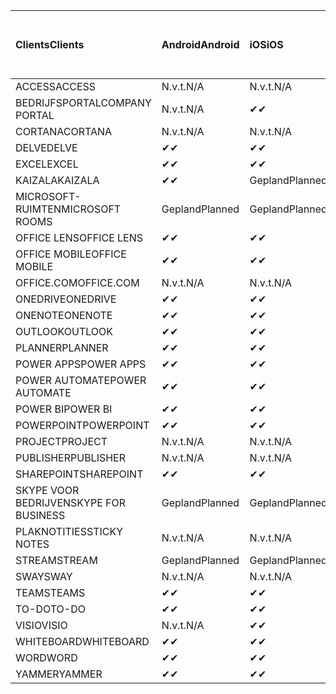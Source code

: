 <!-- This file is generated automatically. Changes made to this file will be overwritten.-->
|<span data-ttu-id="060ce-101">Clients</span><span class="sxs-lookup"><span data-stu-id="060ce-101">Clients</span></span>|<span data-ttu-id="060ce-102">Android</span><span class="sxs-lookup"><span data-stu-id="060ce-102">Android</span></span>|<span data-ttu-id="060ce-103">iOS</span><span class="sxs-lookup"><span data-stu-id="060ce-103">iOS</span></span>|<span data-ttu-id="060ce-104">Mac</span><span class="sxs-lookup"><span data-stu-id="060ce-104">Mac</span></span>|<span data-ttu-id="060ce-105">Windows 10</span><span class="sxs-lookup"><span data-stu-id="060ce-105">Windows 10</span></span><br><span data-ttu-id="060ce-106">Bureaublad</span><span class="sxs-lookup"><span data-stu-id="060ce-106">Desktop</span></span>|<span data-ttu-id="060ce-107">Windows 10</span><span class="sxs-lookup"><span data-stu-id="060ce-107">Windows 10</span></span><br><span data-ttu-id="060ce-108">Moderne apps</span><span class="sxs-lookup"><span data-stu-id="060ce-108">Modern Apps</span></span>|
|:-|:-|:-|:-|:-|:-|
|<span data-ttu-id="060ce-109">ACCESS</span><span class="sxs-lookup"><span data-stu-id="060ce-109">ACCESS</span></span>|<span data-ttu-id="060ce-110">N.v.t.</span><span class="sxs-lookup"><span data-stu-id="060ce-110">N/A</span></span>|<span data-ttu-id="060ce-111">N.v.t.</span><span class="sxs-lookup"><span data-stu-id="060ce-111">N/A</span></span>|<span data-ttu-id="060ce-112">N.v.t.</span><span class="sxs-lookup"><span data-stu-id="060ce-112">N/A</span></span>|<span data-ttu-id="060ce-113">✔</span><span class="sxs-lookup"><span data-stu-id="060ce-113">✔</span></span>|<span data-ttu-id="060ce-114">N.v.t.</span><span class="sxs-lookup"><span data-stu-id="060ce-114">N/A</span></span>|
|<span data-ttu-id="060ce-115">BEDRIJFSPORTAL</span><span class="sxs-lookup"><span data-stu-id="060ce-115">COMPANY PORTAL</span></span>|<span data-ttu-id="060ce-116">N.v.t.</span><span class="sxs-lookup"><span data-stu-id="060ce-116">N/A</span></span>|<span data-ttu-id="060ce-117">✔</span><span class="sxs-lookup"><span data-stu-id="060ce-117">✔</span></span>|<span data-ttu-id="060ce-118">Gepland</span><span class="sxs-lookup"><span data-stu-id="060ce-118">Planned</span></span>|<span data-ttu-id="060ce-119">N.v.t.</span><span class="sxs-lookup"><span data-stu-id="060ce-119">N/A</span></span>|<span data-ttu-id="060ce-120">✔</span><span class="sxs-lookup"><span data-stu-id="060ce-120">✔</span></span>|
|<span data-ttu-id="060ce-121">CORTANA</span><span class="sxs-lookup"><span data-stu-id="060ce-121">CORTANA</span></span>|<span data-ttu-id="060ce-122">N.v.t.</span><span class="sxs-lookup"><span data-stu-id="060ce-122">N/A</span></span>|<span data-ttu-id="060ce-123">N.v.t.</span><span class="sxs-lookup"><span data-stu-id="060ce-123">N/A</span></span>|<span data-ttu-id="060ce-124">N.v.t.</span><span class="sxs-lookup"><span data-stu-id="060ce-124">N/A</span></span>|<span data-ttu-id="060ce-125">N.v.t.</span><span class="sxs-lookup"><span data-stu-id="060ce-125">N/A</span></span>|<span data-ttu-id="060ce-126">✔</span><span class="sxs-lookup"><span data-stu-id="060ce-126">✔</span></span>|
|<span data-ttu-id="060ce-127">DELVE</span><span class="sxs-lookup"><span data-stu-id="060ce-127">DELVE</span></span>|<span data-ttu-id="060ce-128">✔</span><span class="sxs-lookup"><span data-stu-id="060ce-128">✔</span></span>|<span data-ttu-id="060ce-129">✔</span><span class="sxs-lookup"><span data-stu-id="060ce-129">✔</span></span>|<span data-ttu-id="060ce-130">N.v.t.</span><span class="sxs-lookup"><span data-stu-id="060ce-130">N/A</span></span>|<span data-ttu-id="060ce-131">N.v.t.</span><span class="sxs-lookup"><span data-stu-id="060ce-131">N/A</span></span>|<span data-ttu-id="060ce-132">N.v.t.</span><span class="sxs-lookup"><span data-stu-id="060ce-132">N/A</span></span>|
|<span data-ttu-id="060ce-133">EXCEL</span><span class="sxs-lookup"><span data-stu-id="060ce-133">EXCEL</span></span>|<span data-ttu-id="060ce-134">✔</span><span class="sxs-lookup"><span data-stu-id="060ce-134">✔</span></span>|<span data-ttu-id="060ce-135">✔</span><span class="sxs-lookup"><span data-stu-id="060ce-135">✔</span></span>|<span data-ttu-id="060ce-136">✔</span><span class="sxs-lookup"><span data-stu-id="060ce-136">✔</span></span>|<span data-ttu-id="060ce-137">✔</span><span class="sxs-lookup"><span data-stu-id="060ce-137">✔</span></span>|<span data-ttu-id="060ce-138">✔</span><span class="sxs-lookup"><span data-stu-id="060ce-138">✔</span></span>|
|<span data-ttu-id="060ce-139">KAIZALA</span><span class="sxs-lookup"><span data-stu-id="060ce-139">KAIZALA</span></span>|<span data-ttu-id="060ce-140">✔</span><span class="sxs-lookup"><span data-stu-id="060ce-140">✔</span></span>|<span data-ttu-id="060ce-141">Gepland</span><span class="sxs-lookup"><span data-stu-id="060ce-141">Planned</span></span>|<span data-ttu-id="060ce-142">N.v.t.</span><span class="sxs-lookup"><span data-stu-id="060ce-142">N/A</span></span>|<span data-ttu-id="060ce-143">N.v.t.</span><span class="sxs-lookup"><span data-stu-id="060ce-143">N/A</span></span>|<span data-ttu-id="060ce-144">N.v.t.</span><span class="sxs-lookup"><span data-stu-id="060ce-144">N/A</span></span>|
|<span data-ttu-id="060ce-145">MICROSOFT-RUIMTEN</span><span class="sxs-lookup"><span data-stu-id="060ce-145">MICROSOFT ROOMS</span></span>|<span data-ttu-id="060ce-146">Gepland</span><span class="sxs-lookup"><span data-stu-id="060ce-146">Planned</span></span>|<span data-ttu-id="060ce-147">Gepland</span><span class="sxs-lookup"><span data-stu-id="060ce-147">Planned</span></span>|<span data-ttu-id="060ce-148">N.v.t.</span><span class="sxs-lookup"><span data-stu-id="060ce-148">N/A</span></span>|<span data-ttu-id="060ce-149">N.v.t.</span><span class="sxs-lookup"><span data-stu-id="060ce-149">N/A</span></span>|<span data-ttu-id="060ce-150">N.v.t.</span><span class="sxs-lookup"><span data-stu-id="060ce-150">N/A</span></span>|
|<span data-ttu-id="060ce-151">OFFICE LENS</span><span class="sxs-lookup"><span data-stu-id="060ce-151">OFFICE LENS</span></span>|<span data-ttu-id="060ce-152">✔</span><span class="sxs-lookup"><span data-stu-id="060ce-152">✔</span></span>|<span data-ttu-id="060ce-153">✔</span><span class="sxs-lookup"><span data-stu-id="060ce-153">✔</span></span>|<span data-ttu-id="060ce-154">N.v.t.</span><span class="sxs-lookup"><span data-stu-id="060ce-154">N/A</span></span>|<span data-ttu-id="060ce-155">N.v.t.</span><span class="sxs-lookup"><span data-stu-id="060ce-155">N/A</span></span>|<span data-ttu-id="060ce-156">N.v.t.</span><span class="sxs-lookup"><span data-stu-id="060ce-156">N/A</span></span>|
|<span data-ttu-id="060ce-157">OFFICE MOBILE</span><span class="sxs-lookup"><span data-stu-id="060ce-157">OFFICE MOBILE</span></span>|<span data-ttu-id="060ce-158">✔</span><span class="sxs-lookup"><span data-stu-id="060ce-158">✔</span></span>|<span data-ttu-id="060ce-159">✔</span><span class="sxs-lookup"><span data-stu-id="060ce-159">✔</span></span>|<span data-ttu-id="060ce-160">N.v.t.</span><span class="sxs-lookup"><span data-stu-id="060ce-160">N/A</span></span>|<span data-ttu-id="060ce-161">N.v.t.</span><span class="sxs-lookup"><span data-stu-id="060ce-161">N/A</span></span>|<span data-ttu-id="060ce-162">N.v.t.</span><span class="sxs-lookup"><span data-stu-id="060ce-162">N/A</span></span>|
|<span data-ttu-id="060ce-163">OFFICE.COM</span><span class="sxs-lookup"><span data-stu-id="060ce-163">OFFICE.COM</span></span>|<span data-ttu-id="060ce-164">N.v.t.</span><span class="sxs-lookup"><span data-stu-id="060ce-164">N/A</span></span>|<span data-ttu-id="060ce-165">N.v.t.</span><span class="sxs-lookup"><span data-stu-id="060ce-165">N/A</span></span>|<span data-ttu-id="060ce-166">N.v.t.</span><span class="sxs-lookup"><span data-stu-id="060ce-166">N/A</span></span>|<span data-ttu-id="060ce-167">N.v.t.</span><span class="sxs-lookup"><span data-stu-id="060ce-167">N/A</span></span>|<span data-ttu-id="060ce-168">✔</span><span class="sxs-lookup"><span data-stu-id="060ce-168">✔</span></span>|
|<span data-ttu-id="060ce-169">ONEDRIVE</span><span class="sxs-lookup"><span data-stu-id="060ce-169">ONEDRIVE</span></span>|<span data-ttu-id="060ce-170">✔</span><span class="sxs-lookup"><span data-stu-id="060ce-170">✔</span></span>|<span data-ttu-id="060ce-171">✔</span><span class="sxs-lookup"><span data-stu-id="060ce-171">✔</span></span>|<span data-ttu-id="060ce-172">Gepland</span><span class="sxs-lookup"><span data-stu-id="060ce-172">Planned</span></span>|<span data-ttu-id="060ce-173">✔</span><span class="sxs-lookup"><span data-stu-id="060ce-173">✔</span></span>|<span data-ttu-id="060ce-174">✔</span><span class="sxs-lookup"><span data-stu-id="060ce-174">✔</span></span>|
|<span data-ttu-id="060ce-175">ONENOTE</span><span class="sxs-lookup"><span data-stu-id="060ce-175">ONENOTE</span></span>|<span data-ttu-id="060ce-176">✔</span><span class="sxs-lookup"><span data-stu-id="060ce-176">✔</span></span>|<span data-ttu-id="060ce-177">✔</span><span class="sxs-lookup"><span data-stu-id="060ce-177">✔</span></span>|<span data-ttu-id="060ce-178">✔</span><span class="sxs-lookup"><span data-stu-id="060ce-178">✔</span></span>|<span data-ttu-id="060ce-179">Gepland</span><span class="sxs-lookup"><span data-stu-id="060ce-179">Planned</span></span>|<span data-ttu-id="060ce-180">✔</span><span class="sxs-lookup"><span data-stu-id="060ce-180">✔</span></span>|
|<span data-ttu-id="060ce-181">OUTLOOK</span><span class="sxs-lookup"><span data-stu-id="060ce-181">OUTLOOK</span></span>|<span data-ttu-id="060ce-182">✔</span><span class="sxs-lookup"><span data-stu-id="060ce-182">✔</span></span>|<span data-ttu-id="060ce-183">✔</span><span class="sxs-lookup"><span data-stu-id="060ce-183">✔</span></span>|<span data-ttu-id="060ce-184">✔</span><span class="sxs-lookup"><span data-stu-id="060ce-184">✔</span></span>|<span data-ttu-id="060ce-185">✔</span><span class="sxs-lookup"><span data-stu-id="060ce-185">✔</span></span>|<span data-ttu-id="060ce-186">✔</span><span class="sxs-lookup"><span data-stu-id="060ce-186">✔</span></span>|
|<span data-ttu-id="060ce-187">PLANNER</span><span class="sxs-lookup"><span data-stu-id="060ce-187">PLANNER</span></span>|<span data-ttu-id="060ce-188">✔</span><span class="sxs-lookup"><span data-stu-id="060ce-188">✔</span></span>|<span data-ttu-id="060ce-189">✔</span><span class="sxs-lookup"><span data-stu-id="060ce-189">✔</span></span>|<span data-ttu-id="060ce-190">N.v.t.</span><span class="sxs-lookup"><span data-stu-id="060ce-190">N/A</span></span>|<span data-ttu-id="060ce-191">N.v.t.</span><span class="sxs-lookup"><span data-stu-id="060ce-191">N/A</span></span>|<span data-ttu-id="060ce-192">N.v.t.</span><span class="sxs-lookup"><span data-stu-id="060ce-192">N/A</span></span>|
|<span data-ttu-id="060ce-193">POWER APPS</span><span class="sxs-lookup"><span data-stu-id="060ce-193">POWER APPS</span></span>|<span data-ttu-id="060ce-194">✔</span><span class="sxs-lookup"><span data-stu-id="060ce-194">✔</span></span>|<span data-ttu-id="060ce-195">✔</span><span class="sxs-lookup"><span data-stu-id="060ce-195">✔</span></span>|<span data-ttu-id="060ce-196">N.v.t.</span><span class="sxs-lookup"><span data-stu-id="060ce-196">N/A</span></span>|<span data-ttu-id="060ce-197">N.v.t.</span><span class="sxs-lookup"><span data-stu-id="060ce-197">N/A</span></span>|<span data-ttu-id="060ce-198">Gepland</span><span class="sxs-lookup"><span data-stu-id="060ce-198">Planned</span></span>|
|<span data-ttu-id="060ce-199">POWER AUTOMATE</span><span class="sxs-lookup"><span data-stu-id="060ce-199">POWER AUTOMATE</span></span>|<span data-ttu-id="060ce-200">✔</span><span class="sxs-lookup"><span data-stu-id="060ce-200">✔</span></span>|<span data-ttu-id="060ce-201">✔</span><span class="sxs-lookup"><span data-stu-id="060ce-201">✔</span></span>|<span data-ttu-id="060ce-202">N.v.t.</span><span class="sxs-lookup"><span data-stu-id="060ce-202">N/A</span></span>|<span data-ttu-id="060ce-203">N.v.t.</span><span class="sxs-lookup"><span data-stu-id="060ce-203">N/A</span></span>|<span data-ttu-id="060ce-204">N.v.t.</span><span class="sxs-lookup"><span data-stu-id="060ce-204">N/A</span></span>|
|<span data-ttu-id="060ce-205">POWER BI</span><span class="sxs-lookup"><span data-stu-id="060ce-205">POWER BI</span></span>|<span data-ttu-id="060ce-206">✔</span><span class="sxs-lookup"><span data-stu-id="060ce-206">✔</span></span>|<span data-ttu-id="060ce-207">✔</span><span class="sxs-lookup"><span data-stu-id="060ce-207">✔</span></span>|<span data-ttu-id="060ce-208">N.v.t.</span><span class="sxs-lookup"><span data-stu-id="060ce-208">N/A</span></span>|<span data-ttu-id="060ce-209">Gepland</span><span class="sxs-lookup"><span data-stu-id="060ce-209">Planned</span></span>|<span data-ttu-id="060ce-210">✔</span><span class="sxs-lookup"><span data-stu-id="060ce-210">✔</span></span>|
|<span data-ttu-id="060ce-211">POWERPOINT</span><span class="sxs-lookup"><span data-stu-id="060ce-211">POWERPOINT</span></span>|<span data-ttu-id="060ce-212">✔</span><span class="sxs-lookup"><span data-stu-id="060ce-212">✔</span></span>|<span data-ttu-id="060ce-213">✔</span><span class="sxs-lookup"><span data-stu-id="060ce-213">✔</span></span>|<span data-ttu-id="060ce-214">✔</span><span class="sxs-lookup"><span data-stu-id="060ce-214">✔</span></span>|<span data-ttu-id="060ce-215">✔</span><span class="sxs-lookup"><span data-stu-id="060ce-215">✔</span></span>|<span data-ttu-id="060ce-216">✔</span><span class="sxs-lookup"><span data-stu-id="060ce-216">✔</span></span>|
|<span data-ttu-id="060ce-217">PROJECT</span><span class="sxs-lookup"><span data-stu-id="060ce-217">PROJECT</span></span>|<span data-ttu-id="060ce-218">N.v.t.</span><span class="sxs-lookup"><span data-stu-id="060ce-218">N/A</span></span>|<span data-ttu-id="060ce-219">N.v.t.</span><span class="sxs-lookup"><span data-stu-id="060ce-219">N/A</span></span>|<span data-ttu-id="060ce-220">N.v.t.</span><span class="sxs-lookup"><span data-stu-id="060ce-220">N/A</span></span>|<span data-ttu-id="060ce-221">✔</span><span class="sxs-lookup"><span data-stu-id="060ce-221">✔</span></span>|<span data-ttu-id="060ce-222">N.v.t.</span><span class="sxs-lookup"><span data-stu-id="060ce-222">N/A</span></span>|
|<span data-ttu-id="060ce-223">PUBLISHER</span><span class="sxs-lookup"><span data-stu-id="060ce-223">PUBLISHER</span></span>|<span data-ttu-id="060ce-224">N.v.t.</span><span class="sxs-lookup"><span data-stu-id="060ce-224">N/A</span></span>|<span data-ttu-id="060ce-225">N.v.t.</span><span class="sxs-lookup"><span data-stu-id="060ce-225">N/A</span></span>|<span data-ttu-id="060ce-226">N.v.t.</span><span class="sxs-lookup"><span data-stu-id="060ce-226">N/A</span></span>|<span data-ttu-id="060ce-227">✔</span><span class="sxs-lookup"><span data-stu-id="060ce-227">✔</span></span>|<span data-ttu-id="060ce-228">N.v.t.</span><span class="sxs-lookup"><span data-stu-id="060ce-228">N/A</span></span>|
|<span data-ttu-id="060ce-229">SHAREPOINT</span><span class="sxs-lookup"><span data-stu-id="060ce-229">SHAREPOINT</span></span>|<span data-ttu-id="060ce-230">✔</span><span class="sxs-lookup"><span data-stu-id="060ce-230">✔</span></span>|<span data-ttu-id="060ce-231">✔</span><span class="sxs-lookup"><span data-stu-id="060ce-231">✔</span></span>|<span data-ttu-id="060ce-232">N.v.t.</span><span class="sxs-lookup"><span data-stu-id="060ce-232">N/A</span></span>|<span data-ttu-id="060ce-233">N.v.t.</span><span class="sxs-lookup"><span data-stu-id="060ce-233">N/A</span></span>|<span data-ttu-id="060ce-234">N.v.t.</span><span class="sxs-lookup"><span data-stu-id="060ce-234">N/A</span></span>|
|<span data-ttu-id="060ce-235">SKYPE VOOR BEDRIJVEN</span><span class="sxs-lookup"><span data-stu-id="060ce-235">SKYPE FOR BUSINESS</span></span>|<span data-ttu-id="060ce-236">Gepland</span><span class="sxs-lookup"><span data-stu-id="060ce-236">Planned</span></span>|<span data-ttu-id="060ce-237">Gepland</span><span class="sxs-lookup"><span data-stu-id="060ce-237">Planned</span></span>|<span data-ttu-id="060ce-238">N.v.t.</span><span class="sxs-lookup"><span data-stu-id="060ce-238">N/A</span></span>|<span data-ttu-id="060ce-239">N.v.t.</span><span class="sxs-lookup"><span data-stu-id="060ce-239">N/A</span></span>|<span data-ttu-id="060ce-240">N.v.t.</span><span class="sxs-lookup"><span data-stu-id="060ce-240">N/A</span></span>|
|<span data-ttu-id="060ce-241">PLAKNOTITIES</span><span class="sxs-lookup"><span data-stu-id="060ce-241">STICKY NOTES</span></span>|<span data-ttu-id="060ce-242">N.v.t.</span><span class="sxs-lookup"><span data-stu-id="060ce-242">N/A</span></span>|<span data-ttu-id="060ce-243">N.v.t.</span><span class="sxs-lookup"><span data-stu-id="060ce-243">N/A</span></span>|<span data-ttu-id="060ce-244">N.v.t.</span><span class="sxs-lookup"><span data-stu-id="060ce-244">N/A</span></span>|<span data-ttu-id="060ce-245">N.v.t.</span><span class="sxs-lookup"><span data-stu-id="060ce-245">N/A</span></span>|<span data-ttu-id="060ce-246">✔</span><span class="sxs-lookup"><span data-stu-id="060ce-246">✔</span></span>|
|<span data-ttu-id="060ce-247">STREAM</span><span class="sxs-lookup"><span data-stu-id="060ce-247">STREAM</span></span>|<span data-ttu-id="060ce-248">Gepland</span><span class="sxs-lookup"><span data-stu-id="060ce-248">Planned</span></span>|<span data-ttu-id="060ce-249">Gepland</span><span class="sxs-lookup"><span data-stu-id="060ce-249">Planned</span></span>|<span data-ttu-id="060ce-250">N.v.t.</span><span class="sxs-lookup"><span data-stu-id="060ce-250">N/A</span></span>|<span data-ttu-id="060ce-251">N.v.t.</span><span class="sxs-lookup"><span data-stu-id="060ce-251">N/A</span></span>|<span data-ttu-id="060ce-252">N.v.t.</span><span class="sxs-lookup"><span data-stu-id="060ce-252">N/A</span></span>|
|<span data-ttu-id="060ce-253">SWAY</span><span class="sxs-lookup"><span data-stu-id="060ce-253">SWAY</span></span>|<span data-ttu-id="060ce-254">N.v.t.</span><span class="sxs-lookup"><span data-stu-id="060ce-254">N/A</span></span>|<span data-ttu-id="060ce-255">N.v.t.</span><span class="sxs-lookup"><span data-stu-id="060ce-255">N/A</span></span>|<span data-ttu-id="060ce-256">N.v.t.</span><span class="sxs-lookup"><span data-stu-id="060ce-256">N/A</span></span>|<span data-ttu-id="060ce-257">N.v.t.</span><span class="sxs-lookup"><span data-stu-id="060ce-257">N/A</span></span>|<span data-ttu-id="060ce-258">✔</span><span class="sxs-lookup"><span data-stu-id="060ce-258">✔</span></span>|
|<span data-ttu-id="060ce-259">TEAMS</span><span class="sxs-lookup"><span data-stu-id="060ce-259">TEAMS</span></span>|<span data-ttu-id="060ce-260">✔</span><span class="sxs-lookup"><span data-stu-id="060ce-260">✔</span></span>|<span data-ttu-id="060ce-261">✔</span><span class="sxs-lookup"><span data-stu-id="060ce-261">✔</span></span>|<span data-ttu-id="060ce-262">✔</span><span class="sxs-lookup"><span data-stu-id="060ce-262">✔</span></span>|<span data-ttu-id="060ce-263">✔</span><span class="sxs-lookup"><span data-stu-id="060ce-263">✔</span></span>|<span data-ttu-id="060ce-264">N.v.t.</span><span class="sxs-lookup"><span data-stu-id="060ce-264">N/A</span></span>|
|<span data-ttu-id="060ce-265">TO-DO</span><span class="sxs-lookup"><span data-stu-id="060ce-265">TO-DO</span></span>|<span data-ttu-id="060ce-266">✔</span><span class="sxs-lookup"><span data-stu-id="060ce-266">✔</span></span>|<span data-ttu-id="060ce-267">✔</span><span class="sxs-lookup"><span data-stu-id="060ce-267">✔</span></span>|<span data-ttu-id="060ce-268">N.v.t.</span><span class="sxs-lookup"><span data-stu-id="060ce-268">N/A</span></span>|<span data-ttu-id="060ce-269">N.v.t.</span><span class="sxs-lookup"><span data-stu-id="060ce-269">N/A</span></span>|<span data-ttu-id="060ce-270">✔</span><span class="sxs-lookup"><span data-stu-id="060ce-270">✔</span></span>|
|<span data-ttu-id="060ce-271">VISIO</span><span class="sxs-lookup"><span data-stu-id="060ce-271">VISIO</span></span>|<span data-ttu-id="060ce-272">N.v.t.</span><span class="sxs-lookup"><span data-stu-id="060ce-272">N/A</span></span>|<span data-ttu-id="060ce-273">✔</span><span class="sxs-lookup"><span data-stu-id="060ce-273">✔</span></span>|<span data-ttu-id="060ce-274">N.v.t.</span><span class="sxs-lookup"><span data-stu-id="060ce-274">N/A</span></span>|<span data-ttu-id="060ce-275">✔</span><span class="sxs-lookup"><span data-stu-id="060ce-275">✔</span></span>|<span data-ttu-id="060ce-276">N.v.t.</span><span class="sxs-lookup"><span data-stu-id="060ce-276">N/A</span></span>|
|<span data-ttu-id="060ce-277">WHITEBOARD</span><span class="sxs-lookup"><span data-stu-id="060ce-277">WHITEBOARD</span></span>|<span data-ttu-id="060ce-278">✔</span><span class="sxs-lookup"><span data-stu-id="060ce-278">✔</span></span>|<span data-ttu-id="060ce-279">✔</span><span class="sxs-lookup"><span data-stu-id="060ce-279">✔</span></span>|<span data-ttu-id="060ce-280">N.v.t.</span><span class="sxs-lookup"><span data-stu-id="060ce-280">N/A</span></span>|<span data-ttu-id="060ce-281">N.v.t.</span><span class="sxs-lookup"><span data-stu-id="060ce-281">N/A</span></span>|<span data-ttu-id="060ce-282">✔</span><span class="sxs-lookup"><span data-stu-id="060ce-282">✔</span></span>|
|<span data-ttu-id="060ce-283">WORD</span><span class="sxs-lookup"><span data-stu-id="060ce-283">WORD</span></span>|<span data-ttu-id="060ce-284">✔</span><span class="sxs-lookup"><span data-stu-id="060ce-284">✔</span></span>|<span data-ttu-id="060ce-285">✔</span><span class="sxs-lookup"><span data-stu-id="060ce-285">✔</span></span>|<span data-ttu-id="060ce-286">✔</span><span class="sxs-lookup"><span data-stu-id="060ce-286">✔</span></span>|<span data-ttu-id="060ce-287">✔</span><span class="sxs-lookup"><span data-stu-id="060ce-287">✔</span></span>|<span data-ttu-id="060ce-288">✔</span><span class="sxs-lookup"><span data-stu-id="060ce-288">✔</span></span>|
|<span data-ttu-id="060ce-289">YAMMER</span><span class="sxs-lookup"><span data-stu-id="060ce-289">YAMMER</span></span>|<span data-ttu-id="060ce-290">✔</span><span class="sxs-lookup"><span data-stu-id="060ce-290">✔</span></span>|<span data-ttu-id="060ce-291">✔</span><span class="sxs-lookup"><span data-stu-id="060ce-291">✔</span></span>|<span data-ttu-id="060ce-292">N.v.t.</span><span class="sxs-lookup"><span data-stu-id="060ce-292">N/A</span></span>|<span data-ttu-id="060ce-293">Gepland</span><span class="sxs-lookup"><span data-stu-id="060ce-293">Planned</span></span>|<span data-ttu-id="060ce-294">N.v.t.</span><span class="sxs-lookup"><span data-stu-id="060ce-294">N/A</span></span>|

